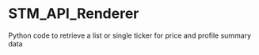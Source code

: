 # STM_API_Renderer
Python code to retrieve a list or single ticker for price and profile summary data
<!-- # ---------------------------------------------------------------------
# Function Name: JSONParser
# Argument: Set of List for the Tickers
# Return: None
# Error Handling: exception for request and response endpoints
# Created By: Mukesh Mohanty
# DataScience, STock Market API Rendered
# --------------------------------------------------------------------- -->
